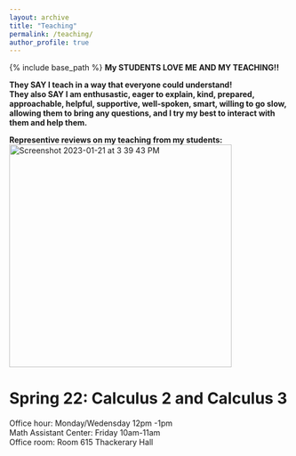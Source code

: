 ```yaml
---
layout: archive
title: "Teaching"
permalink: /teaching/
author_profile: true
---
```


{% include base_path %}
**My STUDENTS LOVE ME AND MY TEACHING!!** <br />

**They SAY I teach in a way that everyone could understand!** <br />
**They also SAY I am enthusastic, eager to explain, kind, prepared, approachable, helpful, supportive, well-spoken, smart, willing to go slow, allowing them to bring any questions, and I try my best to interact with them and help them.** <br />

**Representive reviews on my teaching from my students:** <br />
<img width="400" align="center" alt="Screenshot 2023-01-21 at 3 39 43 PM" src="https://user-images.githubusercontent.com/66021647/213886380-b20e5872-757e-4d69-97a3-ebdcf11fa350.png">

Spring 22: Calculus 2 and Calculus 3 
======

Office hour: Monday/Wedensday 12pm -1pm <br />
Math Assistant Center: Friday 10am-11am <br />
Office room: Room 615 Thackerary Hall <br />

